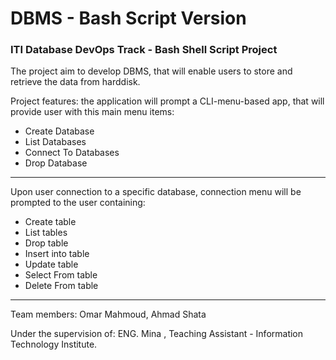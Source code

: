 # DBMS - Bash Script Version
### ITI Database DevOps Track - Bash Shell Script Project

The project aim to develop DBMS, that will enable users to store and retrieve the data from harddisk.

Project features: the application will prompt a CLI-menu-based app, that will provide user with this main menu items:

- Create Database
- List Databases
- Connect To Databases
- Drop Database
---
Upon user connection to a specific database, connection menu will be prompted to the user containing:

- Create table 
- List tables
- Drop table
- Insert into table
- Update table
- Select From table
- Delete From table

---
Team members: Omar Mahmoud, Ahmad Shata

Under the supervision of: ENG. Mina , Teaching Assistant - Information Technology Institute.
